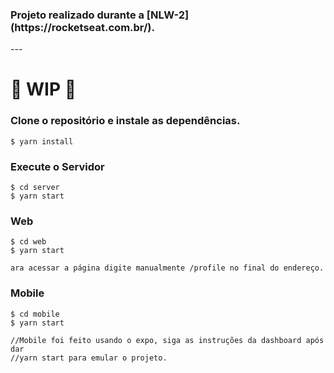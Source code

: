 <h3> 
Projeto realizado durante a [NLW-2](https://rocketseat.com.br/). 
</h3>
---
 
<h1>🚧 WIP 🚧</h1>
 
 
### Clone o repositório e instale as dependências.
    $ yarn install
 
### Execute o Servidor
    $ cd server    
    $ yarn start
 
### Web
    $ cd web    
    $ yarn start 
 
    ara acessar a página digite manualmente /profile no final do endereço. 
 
### Mobile
    $ cd mobile    
    $ yarn start 
 
    //Mobile foi feito usando o expo, siga as instruções da dashboard após dar
    //yarn start para emular o projeto.
